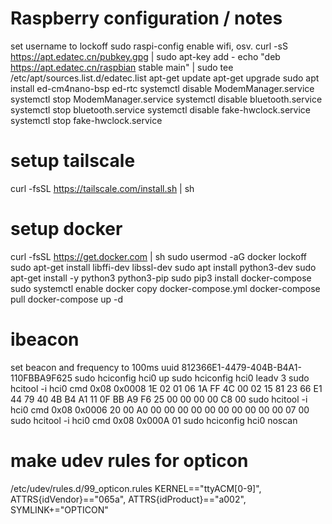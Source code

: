 # Raspberry configuration / notes

set username to lockoff
sudo raspi-config enable wifi, osv.
curl -sS https://apt.edatec.cn/pubkey.gpg | sudo apt-key add -
echo "deb https://apt.edatec.cn/raspbian stable main" | sudo tee /etc/apt/sources.list.d/edatec.list
apt-get update
apt-get upgrade
sudo apt install ed-cm4nano-bsp ed-rtc
systemctl disable ModemManager.service
systemctl stop ModemManager.service
systemctl disable bluetooth.service
systemctl stop bluetooth.service
systemctl disable fake-hwclock.service
systemctl stop fake-hwclock.service

# setup tailscale

curl -fsSL https://tailscale.com/install.sh | sh

# setup docker

curl -fsSL https://get.docker.com | sh
sudo usermod -aG docker lockoff
sudo apt-get install libffi-dev libssl-dev
sudo apt install python3-dev
sudo apt-get install -y python3 python3-pip
sudo pip3 install docker-compose
sudo systemctl enable docker
copy docker-compose.yml
docker-compose pull
docker-compose up -d

# ibeacon

set beacon and frequency to 100ms uuid 812366E1-4479-404B-B4A1-110FBBA9F625
sudo hciconfig hci0 up
sudo hciconfig hci0 leadv 3
sudo hcitool -i hci0 cmd 0x08 0x0008 1E 02 01 06 1A FF 4C 00 02 15 81 23 66 E1 44 79 40 4B B4 A1 11 0F BB A9 F6 25 00 00 00 00 C8 00
sudo hcitool -i hci0 cmd 0x08 0x0006 20 00 A0 00 00 00 00 00 00 00 00 00 00 07 00
sudo hcitool -i hci0 cmd 0x08 0x000A 01
sudo hciconfig hci0 noscan

# make udev rules for opticon

/etc/udev/rules.d/99_opticon.rules
KERNEL=="ttyACM[0-9]", ATTRS{idVendor}=="065a", ATTRS{idProduct}=="a002", SYMLINK+="OPTICON"
